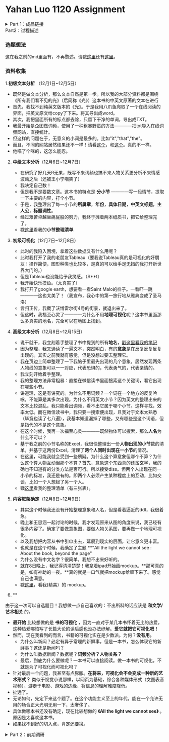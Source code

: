 # Yahan Luo 1120 Assignment
<details>
<summary> Part 1：成品链接 </summary>
  
### 成品链接

* 成品链接在此处！[请戳这里](https://readymag.com/u25494332/allthelightwecannotsee/)

* 一些小小的tip：
  * https://readymag.com/u25494332/allthelightwecannotsee/
  * **请使用Chrome浏览器！请使用Chrome浏览器！请使用Chrome浏览器！**
  * **如果打不开，请挂VPN**，**请挂VPN**，**请挂VPN**。站点在国外，我也没办法。
  * 加载速度太慢。希望可以等待一下呜呜呜呜。（其实也似乎只能等待？
  * 缩放比例在90%到110%为佳。
  * 大部分图像有交互，上下滑滑，随便点点？
  
</details>
  
 <summary> Part2：过程描述 </summary>
 
### 选题想法

这在我之前的md里面有，不再赘述。请戳[这里](https://github.com/YahanLuo/2019-Visual-Data-Journalism/tree/master/Assignment%201120)还有[这里](https://github.com/YahanLuo/2019-Visual-Data-Journalism/tree/master/Assignment%201126)。

### 资料收集

1.**初级文本分析** （12月1日~12月5日）
  * 既然是做文本分析，那么文本自然是第一步。所以我的大部分资料都是围绕《所有我们看不见的光》（后简称《光》）这本书的中英文原著的文本在进行
  * 首先，我找不到纯英文版本的《光》。于是我用八爪鱼爬取了一个在线阅读的界面，把英文原文给copy了下来。将其导出成word。
  * 其次，我把里面所有的标点都去除，只留下干净的单词，导出成TXT。
  * 我最开始是企图做词频，使用了一种粗暴野蛮的方法————把txt导入在线词频网站，直接统计。
  * 但这样的问题在于，无意义的小词是最多的。比如"it","that","the"。
  * 而且，不同的网站居然结果还不一样！请看[这个](https://github.com/YahanLuo/2019-Visual-Data-Journalism/blob/master/Assignment%201220/wordfrequency.xlsx)，和[这个](https://github.com/YahanLuo/2019-Visual-Data-Journalism/blob/master/Assignment%201220/wordfrequency02.xlsx)。真的不一样。
  * 他喵了个咪的，这怎么能忍。
  
 2. **中级文本分析**（12月6日~12月7日）
 
    * 在研究了好几天R无果，既写不来词频也搞不来人物关系更分析不来情感波动之后（还被王小宁嘲笑了）
    * 我决定自己数！
    * 但是我不是要数文章。这本书的特点是 **分小节** ————写一段情节，提取一下主要的内容，打个小节。
    * 于是，我整理出了每一小节的**所属章**，**年份**，**具体日期**，**中英文标题**，**主人公**，**标题词性**。
    * 经过艰苦卓越坐痛屁股的努力，我终于摊着两本纸质书，把它给整理完了。
    * 戳[这里](https://github.com/YahanLuo/2019-Visual-Data-Journalism/blob/master/Assignment%201220/All_the_light_title_final.xlsx)看我的**小节整理清单**.
    
 3. **初级可视化**（12月7日~12月8日）
 
    * 此时的我陷入困境，拿着这些数据又有什么用呢？
    * 此时我打开了我的老朋友Tableau（要我说Tableau真的是可视化的好朋友！操作简便，图形种类也比较多，是真的可以给手足无措的我打开新世界大门的。）
    * 但是Tableau也没能给予我灵感。（S**t）
    * 我开始快乐摸鱼。（太真实了）
    * 我打开了google earth，想要看一看Saint Malo的样子。一看吓一跳————这也太美了！（我宣布，我心中的第一旅行地从雅典变成了圣马洛）
    * 言归正传，我截了沃博雷尔街4号的街景，就退出来了。
    * 但这时，我福至心灵了————为什么不用**地理可视化**呢？这本书里面那么多真实的地名，完全可以在地图上找到。
    
 4. **高级文本分析**（12月8日~12月15日）
  
    * 说干就干，我立刻着手整理了书中提到的所有**地名**，[戳这里看我的笔记](https://github.com/YahanLuo/2019-Visual-Data-Journalism/blob/master/Assignment%201220/%E5%A4%87%E6%B3%A8%202019%E5%B9%B412%E6%9C%888%E6%97%A5.pdf)
    * 因为整理，我又通读了一遍文本，突然明白，有的**意象**是在反复反复反复出现的。其实之前我就有感觉，但是没想过要去整理它。
    * 我在页边上简单整理了一下我脑子里最先出现的几个意象，居然发现两条人物线的意象可以一一对应，代表恐惧的，代表勇气的，代表亲情的。
    * 我立刻开始着手整理。
    * 我的整理方法非常粗暴：直接在微信读书里面搜索这个关键词，看它出现在哪些小节。
    * 讲道理，这是有讲究的。为什么不用词频？一个词在一个地方的反复吟咏，不能算是其多次出现。为什么不用英文小节？因为英文的整理出来的文本比较混乱，我只能看出词频，看不出它属于哪个小节。这样寻找，效率太低。而在微信读书中，我只要一搜索便出现，且我对于文本太熟悉（毕竟也读了七八遍），我基本知道漏掉了哪些，又有哪些是这个词语，但是指代的不是这个意象。
    * 在这个时候，我再一次福至心灵————既然物体可以搜索，那么**人名**为什么不可以？
    * 基于我之前的小节名称的Excel，我很快整理出一份**人物出现的小节**数的清单，并基于这两份Excel，清理了**两个人同时出现在一小节**的情况。
    * 在这里，可能我就会受到一些质疑。为什么这个算意象但哪个不算？为什么这个算人物互动但那个不算？首先，意象这个东西真的还蛮玄学，我的确也不知道有的分类方法是否可行。所以接受diss。但两个人出现在同一小节的标准，我还是有的。即两个人必须产生某种程度上的互动，比如交谈，比如一个人想起了另一个人。
    * 戳[这里](https://github.com/YahanLuo/2019-Visual-Data-Journalism/blob/master/Assignment%201220/images%20and%20relationship.xlsx)看我的整理清单（有三张表）。
    
  5. **内容框架确定**（12月8日~12月9日）
  
     * 其实这个时候我还没有开始整理意象和人名，但是看着逼近的ddl，我很着急。
     * 晚上和王思涵一起讨论的时候，我才发现原来从图的角度来说，我已经有很多内容了。确定了要做意象图，要做人物关系图，要再做一个地理可视化。
     * 以及我想把内容从书中引申出去，延展到现实的层面，让它意义更丰富。
     * 也就是在这个时候，我确定了主题 **"All the light we cannot see : About the book, beyond the page"
     * 为什么没有中文名字？很简单，我想不出来好听的。
     * 就在8日晚上，我记得清清楚楚！我拿着ipad开始画mockup。**那可真的是，如有神助的一夜。**真的就是一口气就把mockup给顺下来了。感觉自己也满意。
     * 戳[这里](https://github.com/YahanLuo/2019-Visual-Data-Journalism/blob/master/Assignment%201220/mockup%20for%20all%20the%20light.pdf)，看我(精美）的 mockup。
  
  6. **
    
    



  
由于这一次可以自选题目！我想做一点自己喜欢的：不出所料的话应该是 **和文学/艺术相关** 的。
* **最开始** 比较想做的是 **书的可视化** ，因为一直对于某几本书怀着无比的热爱，这种热爱哪怕写了长篇大论的读后感也没办法纾解。**爱它就把它可视化吧！**
* 然而，现在我看到的而言，书籍的可视化实在是少数派。为何？**没有用。**
  * 为什么叫新闻？必定有异于常理的新鲜事，但是一本书，怎么体现它的新鲜事？这还是新闻吗？
  * 为什么叫数据新闻？数据呢？**词频分析？人物关系？**
  * 最后，到底为什么要做呢？一本书可以直接阅读。做一本书的可视化，不就是为了可视化而可视化吗？
* 针对最后一个问题，我甚至有点膨胀。**在将来，可视化会不会变成一种新的艺术形式？** 类似于视觉小说那样，以网页为基础，综合各种媒体形式（文图表音视频），游走于电影、游戏的边缘，将信息的理解难度降低。
* 扯远了。
* 无论如何，先定下来这个题了。在这个功能主义至上的年代，能在一个允许无用的场合正大光明无用一下，太奢侈了。
* 具体做哪本书还没有确定，现在比较想做的 **《All the light we cannot see》** 。原因是太喜欢这本书。
* 如果找不到好的切入点，肯定还要换。
</details>

<details>
<summary> Part 2：前期调研 </summary>
  

</details>

  
  
 
